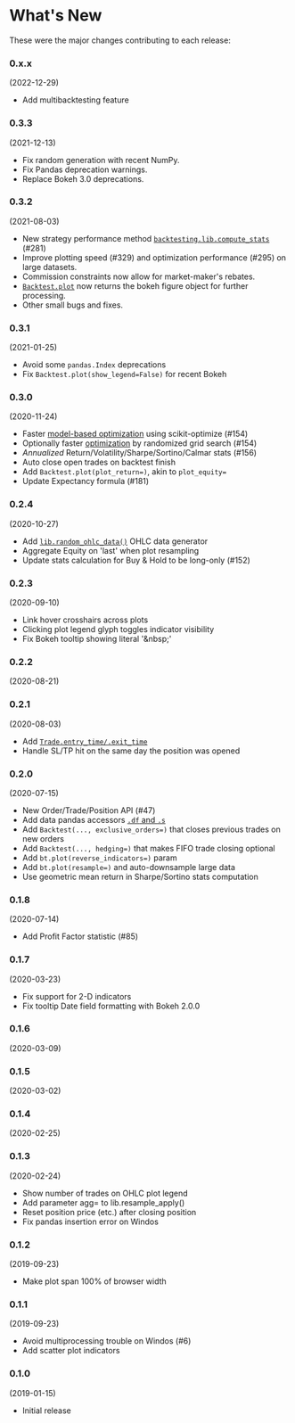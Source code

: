 What's New
==========

These were the major changes contributing to each release:

### 0.x.x
(2022-12-29)
* Add multibacktesting feature

### 0.3.3
(2021-12-13)

* Fix random generation with recent NumPy.
* Fix Pandas deprecation warnings.
* Replace Bokeh 3.0 deprecations.


### 0.3.2
(2021-08-03)

* New strategy performance method [`backtesting.lib.compute_stats`](https://kernc.github.io/backtesting.py/doc/backtesting/lib.html#backtesting.lib.compute_stats) (#281)
* Improve plotting speed (#329) and optimization performance (#295) on large datasets.
* Commission constraints now allow for market-maker's rebates.
* [`Backtest.plot`](https://kernc.github.io/backtesting.py/doc/backtesting/backtesting.html#backtesting.backtesting.Backtest.plot)
  now returns the bokeh figure object for further processing.
* Other small bugs and fixes.


### 0.3.1
(2021-01-25)

* Avoid some `pandas.Index` deprecations
* Fix `Backtest.plot(show_legend=False)` for recent Bokeh


### 0.3.0
(2020-11-24)

* Faster [model-based optimization](https://kernc.github.io/backtesting.py/doc/examples/Parameter%20Heatmap%20&amp;%20Optimization.html#Model-based-optimization) using scikit-optimize (#154)
* Optionally faster [optimization](https://kernc.github.io/backtesting.py/doc/backtesting/backtesting.html#backtesting.backtesting.Backtest.optimize) by randomized grid search (#154)
* _Annualized_ Return/Volatility/Sharpe/Sortino/Calmar stats (#156)
* Auto close open trades on backtest finish
* Add `Backtest.plot(plot_return=)`, akin to `plot_equity=`
* Update Expectancy formula (#181)


### 0.2.4
(2020-10-27)

* Add [`lib.random_ohlc_data()`](https://kernc.github.io/backtesting.py/doc/backtesting/lib.html#backtesting.lib.random_ohlc_data) OHLC data generator
* Aggregate Equity on 'last' when plot resampling
* Update stats calculation for Buy & Hold to be long-only (#152)


### 0.2.3
(2020-09-10)

* Link hover crosshairs across plots
* Clicking plot legend glyph toggles indicator visibility
* Fix Bokeh tooltip showing literal '\&nbsp;'


### 0.2.2
(2020-08-21)


### 0.2.1
(2020-08-03)

* Add [`Trade.entry_time/.exit_time`](https://kernc.github.io/backtesting.py/doc/backtesting/backtesting.html#backtesting.backtesting.Trade)
* Handle SL/TP hit on the same day the position was opened


### 0.2.0
(2020-07-15)

* New Order/Trade/Position API (#47)
* Add data pandas accessors [`.df` and `.s`](https://kernc.github.io/backtesting.py/doc/backtesting/backtesting.html#backtesting.backtesting.Strategy.data)
* Add `Backtest(..., exclusive_orders=)` that closes previous trades on new orders
* Add `Backtest(..., hedging=)` that makes FIFO trade closing optional
* Add `bt.plot(reverse_indicators=)` param
* Add `bt.plot(resample=)` and auto-downsample large data
* Use geometric mean return in Sharpe/Sortino stats computation


### 0.1.8
(2020-07-14)

* Add Profit Factor statistic (#85)


### 0.1.7
(2020-03-23)

* Fix support for 2-D indicators
* Fix tooltip Date field formatting with Bokeh 2.0.0


### 0.1.6
(2020-03-09)


### 0.1.5
(2020-03-02)


### 0.1.4
(2020-02-25)


### 0.1.3
(2020-02-24)

* Show number of trades on OHLC plot legend
* Add parameter agg= to lib.resample_apply()
* Reset position price (etc.) after closing position
* Fix pandas insertion error on Windos


### 0.1.2
(2019-09-23)

* Make plot span 100% of browser width


### 0.1.1
(2019-09-23)

* Avoid multiprocessing trouble on Windos (#6)
* Add scatter plot indicators


### 0.1.0
(2019-01-15)

* Initial release